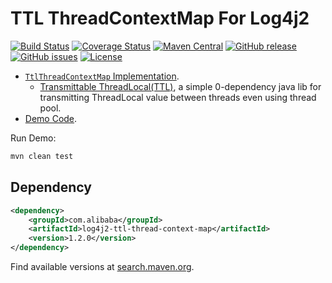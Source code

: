 TTL ThreadContextMap For Log4j2 
===================================

[![Build Status](https://travis-ci.org/oldratlee/log4j2-ttl-thread-context-map.svg?branch=master)](https://travis-ci.org/oldratlee/log4j2-ttl-thread-context-map)
[![Coverage Status](https://img.shields.io/codecov/c/github/oldratlee/log4j2-ttl-thread-context-map/master.svg)](https://codecov.io/gh/oldratlee/log4j2-ttl-thread-context-map/branch/master)
[![Maven Central](https://img.shields.io/maven-central/v/com.alibaba/log4j2-ttl-thread-context-map.svg)](http://search.maven.org/#search%7Cgav%7C1%7Cg%3A%22com.alibaba%22%20AND%20a%3A%22log4j2-ttl-thread-context-map%22)
[![GitHub release](https://img.shields.io/github/release/oldratlee/log4j2-ttl-thread-context-map.svg)](https://github.com/oldratlee/log4j2-ttl-thread-context-map/releases)
[![GitHub issues](https://img.shields.io/github/issues/oldratlee/log4j2-ttl-thread-context-map.svg)](https://github.com/oldratlee/log4j2-ttl-thread-context-map/issues)
[![License](https://img.shields.io/badge/license-Apache%202-4EB1BA.svg)](https://www.apache.org/licenses/LICENSE-2.0.html)

- [`TtlThreadContextMap` Implementation](src/main/java/com/alibaba/ttl/log4j2/TtlThreadContextMap.java).  
    - [Transmittable ThreadLocal(TTL)](https://github.com/alibaba/transmittable-thread-local), a simple 0-dependency java lib for transmitting ThreadLocal value between threads even using thread pool.
- [Demo Code](src/test/java/com/alibaba/ttl/log4j2/TtlThreadContextMapTest.java).

Run Demo:

```bash
mvn clean test
```

Dependency
--------------------------

```xml
<dependency>
    <groupId>com.alibaba</groupId>
    <artifactId>log4j2-ttl-thread-context-map</artifactId>
    <version>1.2.0</version>
</dependency>
```

Find available versions at [search.maven.org](http://search.maven.org/#search%7Cga%7C1%7Cg%3A%22com.alibaba%22%20AND%20a%3A%22log4j2-ttl-thread-context-map%22).
